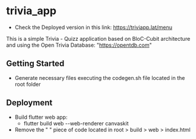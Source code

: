 # trivia_app

- Check the Deployed version in this link: https://triviapp.lat/menu

This is a simple Trivia - Quizz application based on BloC-Cubit architecture and using the Open Trivia Database: "https://opentdb.com"

## Getting Started

- Generate necessary files executing the codegen.sh file located in the root folder

## Deployment

- Build flutter web app:
    - flutter build web --web-renderer canvaskit
- Remove the " <base href="/"> " piece of code located in root > build > web > index.html